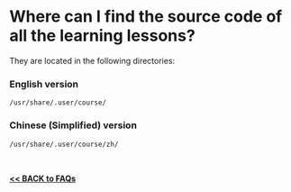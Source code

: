 # Where can I find the source code of all the learning lessons?

They are located in the following directories:  

### English version  
`/usr/share/.user/course/`  

### Chinese (Simplified) version  
`/usr/share/.user/course/zh/`  

<br>

[**<< BACK to FAQs**](https://github.com/Pearl-852/CrowPi2/blob/main/faq/TOC-FAQ.md#frequently-asked-questions)

